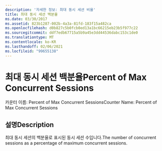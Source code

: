 ```yaml
---
description: '자세한 정보: 최대 동시 세션 비율'
title: 최대 동시 세션 백분율
ms.date: 03/30/2017
ms.assetid: 823b1287-002b-4a3a-81fd-183f15a482ca
ms.openlocfilehash: d0b827c5b0fcb0ed13a1bc66215eb23b5f977c22
ms.sourcegitcommit: ddf7edb67715a5b9a45e3dd44536dabc153c1de0
ms.translationtype: MT
ms.contentlocale: ko-KR
ms.lasthandoff: 02/06/2021
ms.locfileid: "99655138"
---
```

# <a name="percent-of-max-concurrent-sessions"></a><span data-ttu-id="7e7d8-103">최대 동시 세션 백분율</span><span class="sxs-lookup"><span data-stu-id="7e7d8-103">Percent of Max Concurrent Sessions</span></span>

<span data-ttu-id="7e7d8-104">카운터 이름: Percent of Max Concurrent Sessions</span><span class="sxs-lookup"><span data-stu-id="7e7d8-104">Counter Name: Percent of Max Concurrent Sessions</span></span>  
  
## <a name="description"></a><span data-ttu-id="7e7d8-105">설명</span><span class="sxs-lookup"><span data-stu-id="7e7d8-105">Description</span></span>  

 <span data-ttu-id="7e7d8-106">최대 동시 세션의 백분율로 표시된 동시 세션 수입니다.</span><span class="sxs-lookup"><span data-stu-id="7e7d8-106">The number of concurrent sessions as a percentage of maximum concurrent sessions.</span></span>
